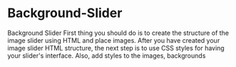# Background-Slider
Background Slider First thing you should do is to create the structure of the image slider using HTML and place images. After you have created your image slider HTML structure, the next step is to use CSS styles for having your slider's interface. Also, add styles to the images, backgrounds
